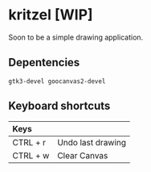 # kritzel [WIP]  
Soon to be a simple drawing application.

## Depentencies
```
gtk3-devel goocanvas2-devel
```



## Keyboard shortcuts
| Keys      |                   |
|:--------- | ----------------- |
| CTRL + r  | Undo last drawing |
| CTRL + w  | Clear Canvas      |
